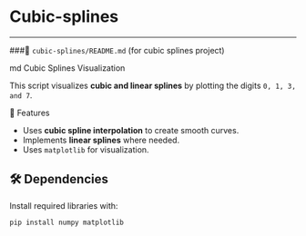 # Cubic-splines

---

###📜 `cubic-splines/README.md` (for cubic splines project)

md
Cubic Splines Visualization

This script visualizes **cubic and linear splines** by plotting the digits `0, 1, 3, and 7`.

📌 Features

- Uses **cubic spline interpolation** to create smooth curves.
- Implements **linear splines** where needed.
- Uses `matplotlib` for visualization.

## 🛠 Dependencies

Install required libraries with:

```bash
pip install numpy matplotlib
